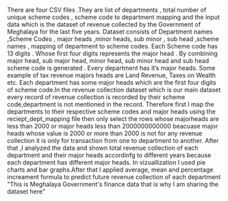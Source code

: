   There  are four CSV files .They are list of departments , total number of unique scheme codes , scheme code to department mapping and  the input data which is the dataset of revenue collected by the Government of Meghalaya for the last five years.
Dataset consists of Department names ,Scheme Codes , major heads ,minor heads,  sub minor , sub head ,scheme names , mapping of department  to scheme codes. Each Scheme code has 13 digits . Whose first four digits represents the major head . 
By combining major head, sub major head, minor head, sub minor  head  and  sub head scheme code is generated . Every department has it’s major heads.
Some example of tax revenue majors heads are  Land Revenue, Taxes on Wealth etc.
  Each department has some major heads which are the first  four digits of scheme code.In the revenue collection dataset which is our main dataset every record of revenue collection is recorded by their scheme code,department is not mentioned in the record.
Therefore first I map the departments to their respective scheme codes and major heads using the reciept_dept_mapping file then only select the rows whose majorheads are less than 2000 or major heads less than 2000000000000 beacuase major heads whose value is 2000 or more than 2000 is not for any revenue collection it is only for transaction from one to department to another.
After that ,I analyzed the data and shown total revenue collection of each department and their major heads accordinfg to different years because each department has different major heads. In vizuallization I used pie charts and bar graphs.After that I applied average, mean and percentage increament formula to predict future revenue collection of each department
"This is Meghalaya Government's finance data that is why I am sharing the dataset here"
